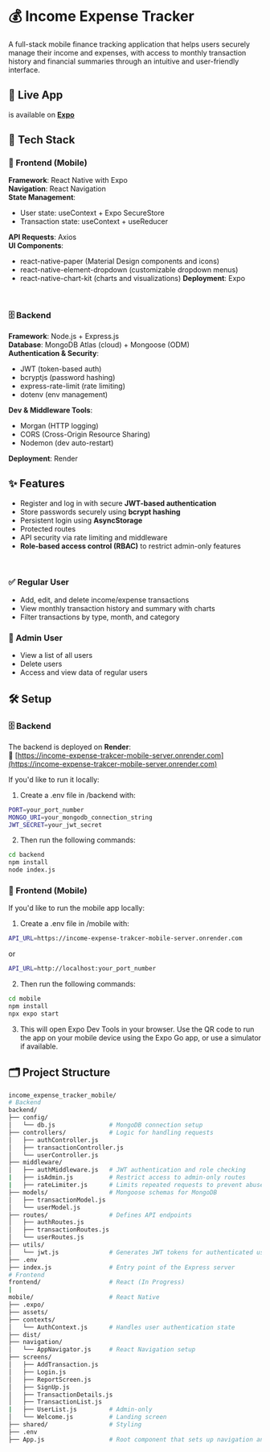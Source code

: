 # 💰 Income Expense Tracker 
A full-stack mobile finance tracking application that helps users securely manage their income and expenses, with access to monthly transaction history and financial summaries through an intuitive and user-friendly interface.

## 🚀 Live App
is available on [**Expo**](https://expo.dev/accounts/lisa55555/projects/mobile/builds/b610ea5a-00d6-409e-8170-16b20d70237c)

## 🧰 Tech Stack
### 📱 Frontend (Mobile) <br />
**Framework**: React Native with Expo <br />
**Navigation**: React Navigation <br />
**State Management**: 
- User state: useContext + Expo SecureStore
- Transaction state: useContext + useReducer <br />

**API Requests**: Axios <br />
**UI Components**:
- react-native-paper (Material Design components and icons)
- react-native-element-dropdown (customizable dropdown menus)
- react-native-chart-kit (charts and visualizations)
**Deployment**: Expo <br />
<br />

### 🗄️ Backend <br />
**Framework**: Node.js + Express.js <br />
**Database**: MongoDB Atlas (cloud) + Mongoose (ODM) <br />
**Authentication & Security**:
- JWT (token-based auth)
- bcryptjs (password hashing)
- express-rate-limit (rate limiting)
- dotenv (env management) <br />

**Dev & Middleware Tools**:
- Morgan (HTTP logging)
- CORS (Cross-Origin Resource Sharing)
- Nodemon (dev auto-restart) <br />

**Deployment**: Render


## ✨ Features
- Register and log in with secure **JWT-based authentication**
- Store passwords securely using **bcrypt hashing** 
- Persistent login using **AsyncStorage**
- Protected routes
- API security via rate limiting and middleware
- **Role-based access control (RBAC)** to restrict admin-only features
<br />

### ✅ Regular User 
- Add, edit, and delete income/expense transactions
- View monthly transaction history and summary with charts
- Filter transactions by type, month, and category

### 👥 Admin User
- View a list of all users
- Delete users
- Access and view data of regular users

## 🛠️ Setup
### 🗄️ Backend

The backend is deployed on **Render**:<br>
🔗 [https://income-expense-trakcer-mobile-server.onrender.com](https://income-expense-trakcer-mobile-server.onrender.com)<br>

If you'd like to run it locally: <br>

1. Create a .env file in /backend with:

```bash
PORT=your_port_number
MONGO_URI=your_mongodb_connection_string
JWT_SECRET=your_jwt_secret
```

2. Then run the following commands:

```bash
cd backend
npm install
node index.js
```

### 📱 Frontend (Mobile)
If you'd like to run the mobile app locally:<br>

1. Create a .env file in /mobile with:

```bash
API_URL=https://income-expense-trakcer-mobile-server.onrender.com
```

or

```bash
API_URL=http://localhost:your_port_number
```

2. Then run the following commands:
```bash
cd mobile
npm install
npx expo start
```

3. This will open Expo Dev Tools in your browser. Use the QR code to run the app on your mobile device using the Expo Go app, or use a simulator if available.

## 🗂 Project Structure
```bash
income_expense_tracker_mobile/
# Backend
backend/
├── config/
│   └── db.js               # MongoDB connection setup
├── controllers/            # Logic for handling requests
│   ├── authController.js
│   ├── transactionController.js
│   └── userController.js
├── middleware/
│   ├── authMiddleware.js   # JWT authentication and role checking
|   ├── isAdmin.js          # Restrict access to admin-only routes
|   ├── rateLimiter.js      # Limits repeated requests to prevent abuse
├── models/                 # Mongoose schemas for MongoDB
│   ├── transactionModel.js
│   └── userModel.js
├── routes/                 # Defines API endpoints
│   ├── authRoutes.js
│   ├── transactionRoutes.js
│   └── userRoutes.js
├── utils/
│   └── jwt.js              # Generates JWT tokens for authenticated users
├── .env
├── index.js                # Entry point of the Express server
# Frontend 
frontend/                   # React (In Progress)
|
mobile/                     # React Native
├── .expo/
├── assets/
├── contexts/
│   └── AuthContext.js      # Handles user authentication state
├── dist/
├── navigation/
│   └── AppNavigator.js     # React Navigation setup
├── screens/
│   ├── AddTransaction.js
│   ├── Login.js
│   ├── ReportScreen.js
│   ├── SignUp.js
│   ├── TransactionDetails.js
│   ├── TransactionList.js
|   ├── UserList.js         # Admin-only
│   └── Welcome.js          # Landing screen
├── shared/                 # Styling
├── .env
├── App.js                  # Root component that sets up navigation and global authentication context
```